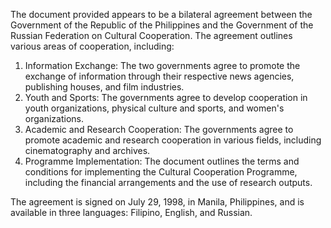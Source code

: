 The document provided appears to be a bilateral agreement between the Government of the Republic of the Philippines and the Government of the Russian Federation on Cultural Cooperation. The agreement outlines various areas of cooperation, including:

1. Information Exchange: The two governments agree to promote the exchange of information through their respective news agencies, publishing houses, and film industries.
2. Youth and Sports: The governments agree to develop cooperation in youth organizations, physical culture and sports, and women's organizations.
3. Academic and Research Cooperation: The governments agree to promote academic and research cooperation in various fields, including cinematography and archives.
4. Programme Implementation: The document outlines the terms and conditions for implementing the Cultural Cooperation Programme, including the financial arrangements and the use of research outputs.

The agreement is signed on July 29, 1998, in Manila, Philippines, and is available in three languages: Filipino, English, and Russian.